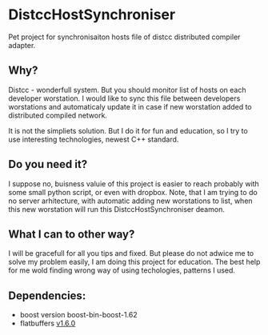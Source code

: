 # DistccHostSynchroniser
Pet project for synchronisaiton hosts file of distcc distributed compiler adapter. 

## Why?
Distcc - wonderfull system. But you should monitor list of hosts on each developer worstation. I would like to sync this file between developers worstations and automaticaly update it in case if new worstation added to distributed compiled network. 

It is not the simpliets solution. But I do it for fun and education, so I try to use interesting technologies, newest C++ standard. 

## Do you need it? 
I suppose no, buisness valuie of this project is easier to reach probably with some small python script, or even with dropbox.
Note, that I am trying to do no server arhitecture, with automatic adding new worstations to list, when this new worstation will run this DistccHostSynchroniser deamon. 

## What I can to other way? 
I will be gracefull for all you tips and fixed. But please do not adwice me to solve my problem easily, I am doing this project for education. The best help for me wold finding wrong way of using techologies, patterns I used.  

## Dependencies:
- boost version boost-bin-boost-1.62 
- flatbuffers [v1.6.0](https://github.com/google/flatbuffers/releases/tag/v1.6.0)
